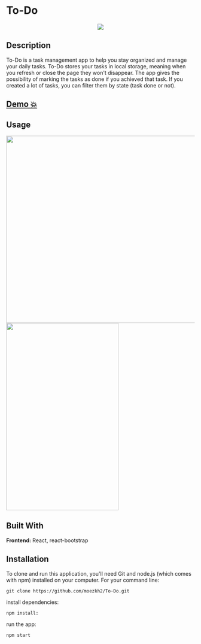 # To-Do

<p align="center">
<img src="https://github.com/moezkh2/To-Do/assets/17712659/dedb46e0-a16a-496b-b1e0-6730183ea099" >
</p>

## Description

To-Do is a task management app to help you stay organized and manage your daily tasks. To-Do stores your tasks in local storage, meaning when you refresh or close the page they won't disappear. The app gives the possibility of marking the tasks as done if you achieved that task. If you created a lot of tasks, you can filter them by state (task done or not).

## [Demo 💥](https://to-do-d.netlify.app/)

## Usage

<div>
<img src="https://github.com/moezkh2/To-Do/assets/17712659/5f1368ca-8058-41a8-858c-49c1d62a593a" width=550 height=500>
<img src="https://github.com/moezkh2/To-Do/assets/17712659/431c3d25-1622-4baa-ace4-c46dfd197d47" width=300 height=500>
</div>

## Built With

**Frontend:** React, react-bootstrap

## Installation

To clone and run this application, you'll need Git and node.js (which comes with npm) installed on your computer.
For your command line:

```
git clone https://github.com/moezkh2/To-Do.git
```

install dependencies:

```
npm install:
```

run the app:

```
npm start
```
